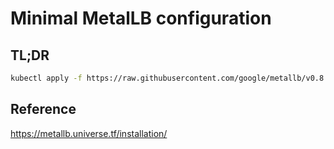 # Minimal MetalLB configuration 

## TL;DR

```sh
kubectl apply -f https://raw.githubusercontent.com/google/metallb/v0.8.3/manifests/metallb.yaml
```

## Reference

https://metallb.universe.tf/installation/